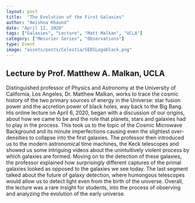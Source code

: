 ```yaml
---
layout: post
title:  "The Evolution of the First Galaxies"
author: "Aeishna Khaund"
date: "April 12, 2020"
tags: ["Galaxies", "Lecture", "Matt Malkan", "UCLA"]
category: ["Messrier Series", "Observations"]
type: Event
image: "assets/posts/Celestia/SEDSLogoblack.png"
---
```


## Lecture by Prof. Matthew A. Malkan, UCLA

Distinguished professor of Physics and Astronomy at the University of California, Los Angeles, Dr. Matthew Malkan, works to trace the cosmic history of the two primary sources of energy in the Universe: star fusion power and the accretion power  of black holes, way back to the Big Bang. His online lecture on April 6, 2020, began with a discussion of our origins, about how we came to be and the role that planets, stars and galaxies had to play in the process. This took us to the topic of the Cosmic Microwave Background and its minute imperfections causing even the slightest over-densities to collapse into the first galaxies. The professor then introduced us to the modern astronomical time machines, the Keck telescopes and showed us some intriguing videos about the unintuitively violent process by which galaxies are formed. Moving on to the detection of these galaxies, the professor explained how surprisingly different captures of the primal galaxies looked as opposed to the galaxies we see today. The last segment talked about the future of galaxy detection, where humongous telescopes would allow us to detect light even from the birth of the universe. Overall, the lecture was a rare insight for students, into the process of observing and analyzing the evolution of the early universe.
